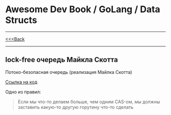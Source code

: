 # Awesome Dev Book / GoLang / Data Structs

***
[<<<Back](awesome-dev-book/book/Язык%20Go/INDEX.md)
***

## lock-free очередь Майкла Скотта 

Потоко-безопасная очередь (реализация Майлка Скотта)

[Ссылка на код](awesome-dev-book/code/go_lang/data_structs/queue_scott/main.go)

Одно из правил: 

> Если мы что-то делаем больше, чем одним CAS-ом, мы должны заставить какую-то другую горутину что-то сделать

